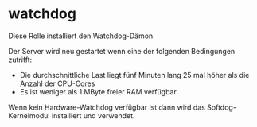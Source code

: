 # watchdog

Diese Rolle installiert den Watchdog-Dämon

Der Server wird neu gestartet wenn eine der folgenden Bedingungen zutrifft:
- Die durchschnittliche Last liegt fünf Minuten lang 25 mal höher als die Anzahl der CPU-Cores
- Es ist weniger als 1 MByte freier RAM verfügbar

Wenn kein Hardware-Watchdog verfügbar ist dann wird das Softdog-Kernelmodul installiert und verwendet.
